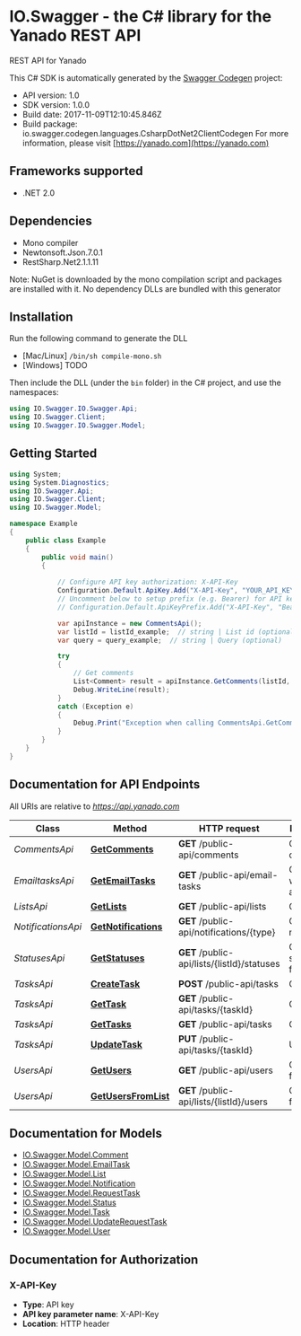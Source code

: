 # IO.Swagger - the C# library for the Yanado REST API

REST API for Yanado

This C# SDK is automatically generated by the [Swagger Codegen](https://github.com/swagger-api/swagger-codegen) project:

- API version: 1.0
- SDK version: 1.0.0
- Build date: 2017-11-09T12:10:45.846Z
- Build package: io.swagger.codegen.languages.CsharpDotNet2ClientCodegen
    For more information, please visit [https://yanado.com](https://yanado.com)

<a name="frameworks-supported"></a>
## Frameworks supported
- .NET 2.0

<a name="dependencies"></a>
## Dependencies
- Mono compiler
- Newtonsoft.Json.7.0.1
- RestSharp.Net2.1.1.11

Note: NuGet is downloaded by the mono compilation script and packages are installed with it. No dependency DLLs are bundled with this generator

<a name="installation"></a>
## Installation
Run the following command to generate the DLL
- [Mac/Linux] `/bin/sh compile-mono.sh`
- [Windows] TODO

Then include the DLL (under the `bin` folder) in the C# project, and use the namespaces:
```csharp
using IO.Swagger.IO.Swagger.Api;
using IO.Swagger.Client;
using IO.Swagger.IO.Swagger.Model;
```
<a name="getting-started"></a>
## Getting Started

```csharp
using System;
using System.Diagnostics;
using IO.Swagger.Api;
using IO.Swagger.Client;
using IO.Swagger.Model;

namespace Example
{
    public class Example
    {
        public void main()
        {
            
            // Configure API key authorization: X-API-Key
            Configuration.Default.ApiKey.Add("X-API-Key", "YOUR_API_KEY");
            // Uncomment below to setup prefix (e.g. Bearer) for API key, if needed
            // Configuration.Default.ApiKeyPrefix.Add("X-API-Key", "Bearer");

            var apiInstance = new CommentsApi();
            var listId = listId_example;  // string | List id (optional) 
            var query = query_example;  // string | Query (optional) 

            try
            {
                // Get comments
                List<Comment> result = apiInstance.GetComments(listId, query);
                Debug.WriteLine(result);
            }
            catch (Exception e)
            {
                Debug.Print("Exception when calling CommentsApi.GetComments: " + e.Message );
            }
        }
    }
}
```

<a name="documentation-for-api-endpoints"></a>
## Documentation for API Endpoints

All URIs are relative to *https://api.yanado.com*

Class | Method | HTTP request | Description
------------ | ------------- | ------------- | -------------
*CommentsApi* | [**GetComments**](docs/CommentsApi.md#getcomments) | **GET** /public-api/comments | Get comments
*EmailtasksApi* | [**GetEmailTasks**](docs/EmailtasksApi.md#getemailtasks) | **GET** /public-api/email-tasks | Get tasks with emails attached
*ListsApi* | [**GetLists**](docs/ListsApi.md#getlists) | **GET** /public-api/lists | Get lists
*NotificationsApi* | [**GetNotifications**](docs/NotificationsApi.md#getnotifications) | **GET** /public-api/notifications/{type} | Get notifications
*StatusesApi* | [**GetStatuses**](docs/StatusesApi.md#getstatuses) | **GET** /public-api/lists/{listId}/statuses | Get statuses from a list
*TasksApi* | [**CreateTask**](docs/TasksApi.md#createtask) | **POST** /public-api/tasks | Create task
*TasksApi* | [**GetTask**](docs/TasksApi.md#gettask) | **GET** /public-api/tasks/{taskId} | Get task
*TasksApi* | [**GetTasks**](docs/TasksApi.md#gettasks) | **GET** /public-api/tasks | Get tasks
*TasksApi* | [**UpdateTask**](docs/TasksApi.md#updatetask) | **PUT** /public-api/tasks/{taskId} | Update task
*UsersApi* | [**GetUsers**](docs/UsersApi.md#getusers) | **GET** /public-api/users | Get users from a team
*UsersApi* | [**GetUsersFromList**](docs/UsersApi.md#getusersfromlist) | **GET** /public-api/lists/{listId}/users | Get users from a list


<a name="documentation-for-models"></a>
## Documentation for Models

 - [IO.Swagger.Model.Comment](docs/Comment.md)
 - [IO.Swagger.Model.EmailTask](docs/EmailTask.md)
 - [IO.Swagger.Model.List](docs/List.md)
 - [IO.Swagger.Model.Notification](docs/Notification.md)
 - [IO.Swagger.Model.RequestTask](docs/RequestTask.md)
 - [IO.Swagger.Model.Status](docs/Status.md)
 - [IO.Swagger.Model.Task](docs/Task.md)
 - [IO.Swagger.Model.UpdateRequestTask](docs/UpdateRequestTask.md)
 - [IO.Swagger.Model.User](docs/User.md)


<a name="documentation-for-authorization"></a>
## Documentation for Authorization

<a name="X-API-Key"></a>
### X-API-Key

- **Type**: API key
- **API key parameter name**: X-API-Key
- **Location**: HTTP header

